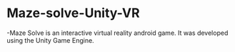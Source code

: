 # Maze-solve-Unity-VR
-Maze Solve is an interactive virtual reality android game. It was developed using the Unity Game Engine.
